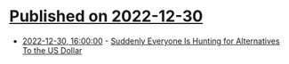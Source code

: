 # [Published on 2022-12-30](index.md)

* [2022-12-30, 16:00:00](https://news.slashdot.org/story/22/12/30/1112219/suddenly-everyone-is-hunting-for-alternatives-to-the-us-dollar?utm_source=rss1.0mainlinkanon&utm_medium=feed) - [Suddenly Everyone Is Hunting for Alternatives To the US Dollar](https://news.slashdot.org/story/22/12/30/1112219/suddenly-everyone-is-hunting-for-alternatives-to-the-us-dollar?utm_source=rss1.0mainlinkanon&utm_medium=feed)
